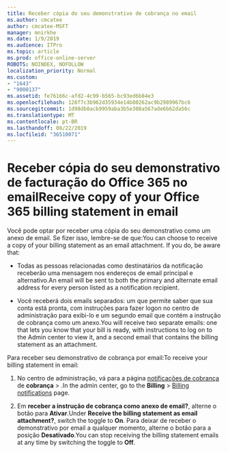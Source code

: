 ```yaml
---
title: Receber cópia do seu demonstrativo de cobrança no email
ms.author: cmcatee
author: cmcatee-MSFT
manager: mnirkhe
ms.date: 1/9/2019
ms.audience: ITPro
ms.topic: article
ms.prod: office-online-server
ROBOTS: NOINDEX, NOFOLLOW
localization_priority: Normal
ms.custom:
- "1643"
- "9000137"
ms.assetid: fe76166c-afd2-4c99-b565-bc93ed6b84e3
ms.openlocfilehash: 128f7c3b962d35934e14b80262ac9b2989967bc6
ms.sourcegitcommit: 1d98db8acb9959aba3b5e308a567ade6b62da56c
ms.translationtype: MT
ms.contentlocale: pt-BR
ms.lasthandoff: 08/22/2019
ms.locfileid: "36510071"
---
```

# <a name="receive-copy-of-your-office-365-billing-statement-in-email"></a><span data-ttu-id="eda5d-102">Receber cópia do seu demonstrativo de facturação do Office 365 no email</span><span class="sxs-lookup"><span data-stu-id="eda5d-102">Receive copy of your Office 365 billing statement in email</span></span>

<span data-ttu-id="eda5d-p101">Você pode optar por receber uma cópia do seu demonstrativo como um anexo de email. Se fizer isso, lembre-se de que:</span><span class="sxs-lookup"><span data-stu-id="eda5d-p101">You can choose to receive a copy of your billing statement as an email attachment. If you do, be aware that:</span></span>
  
- <span data-ttu-id="eda5d-105">Todas as pessoas relacionadas como destinatários da notificação receberão uma mensagem nos endereços de email principal e alternativo.</span><span class="sxs-lookup"><span data-stu-id="eda5d-105">An email will be sent to both the primary and alternate email address for every person listed as a notification recipient.</span></span>

- <span data-ttu-id="eda5d-106">Você receberá dois emails separados: um que permite saber que sua conta está pronta, com instruções para fazer logon no centro de administração para exibi-lo e um segundo email que contém a instrução de cobrança como um anexo.</span><span class="sxs-lookup"><span data-stu-id="eda5d-106">You will receive two separate emails: one that lets you know that your bill is ready, with instructions to log on to the Admin center to view it, and a second email that contains the billing statement as an attachment.</span></span>

<span data-ttu-id="eda5d-107">Para receber seu demonstrativo de cobrança por email:</span><span class="sxs-lookup"><span data-stu-id="eda5d-107">To receive your billing statement in email:</span></span>
  
1. <span data-ttu-id="eda5d-108">No centro de administração, vá para a página [notificações de cobrança](https://go.microsoft.com/fwlink/p/?linkid=853212) de **cobrança** \> .</span><span class="sxs-lookup"><span data-stu-id="eda5d-108">In the admin center, go to the **Billing** \> [Billing notifications](https://go.microsoft.com/fwlink/p/?linkid=853212) page.</span></span>

2. <span data-ttu-id="eda5d-109">Em **receber a instrução de cobrança como anexo de email?**, alterne o botão para **Ativar**.</span><span class="sxs-lookup"><span data-stu-id="eda5d-109">Under **Receive the billing statement as email attachment?**, switch the toggle to **On**.</span></span> <span data-ttu-id="eda5d-110">Para deixar de receber o demonstrativo por email a qualquer momento, alterne o botão para a posição **Desativado**.</span><span class="sxs-lookup"><span data-stu-id="eda5d-110">You can stop receiving the billing statement emails at any time by switching the toggle to **Off**.</span></span>
